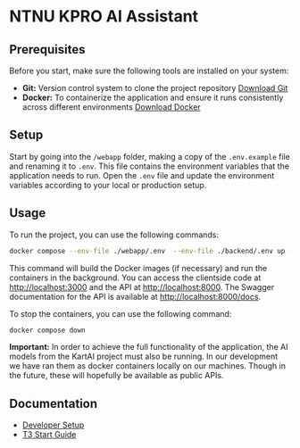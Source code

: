 # NTNU KPRO AI Assistant

## Prerequisites

Before you start, make sure the following tools are installed on your system:

- **Git:** Version control system to clone the project repository [Download Git](https://git-scm.com/downloads)
- **Docker:** To containerize the application and ensure it runs consistently across different environments [Download Docker](https://www.docker.com/products/docker-desktop)

## Setup

Start by going into the `/webapp` folder, making a copy of the `.env.example` file and renaming it to `.env`. This file contains the environment variables that the application needs to run. Open the `.env` file and update the environment variables according to your local or production setup.

## Usage

To run the project, you can use the following commands:

```bash
docker compose --env-file ./webapp/.env  --env-file ./backend/.env up --build -d
```

This command will build the Docker images (if necessary) and run the containers in the background. You can access the clientside code at [http://localhost:3000](http://localhost:3000) and the API at [http://localhost:8000](http://localhost:8000).
The Swagger documentation for the API is available at [http://localhost:8000/docs](http://localhost:8000/docs).

To stop the containers, you can use the following command:

```bash
docker compose down
```

**Important:** In order to achieve the full functionality of the application, the AI models from the KartAI project must also be running. In our development we have ran them as docker containers locally on our machines. Though in the future, these will hopefully be available as public APIs.

## Documentation

- [Developer Setup](/docs/manuals/developer_setup.md)
- [T3 Start Guide](/docs/manuals/t3_guide.md)
